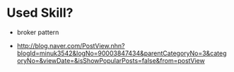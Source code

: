 # Used Skill?


* broker pattern
- <http://blog.naver.com/PostView.nhn?blogId=minuk3542&logNo=90003847434&parentCategoryNo=3&categoryNo=&viewDate=&isShowPopularPosts=false&from=postView>
